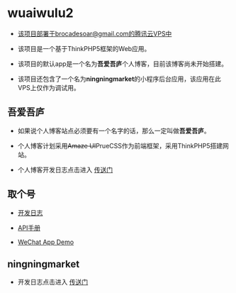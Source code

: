 # wuaiwulu2

* 该项目部署于brocadesoar@gmail.com的腾讯云VPS中

* 该项目是一个基于ThinkPHP5框架的Web应用。

* 该项目的默认app是一个名为**吾爱吾庐**个人博客，目前该博客尚未开始搭建。

* 该项目还包含了一个名为**ningningmarket**的小程序后台应用，该应用在此VPS上仅作为调试用。

## 吾爱吾庐

* 如果说个人博客站点必须要有一个名字的话，那么一定叫做**吾爱吾庐**。

* 个人博客计划采用~~Amaze UI~~PrueCSS作为前端框架，采用ThinkPHP5搭建网站。

* 个人博客开发日志点击进入 [传送门](https://github.com/ZhuBrocadeSoar/wuaiwulu2/tree/master/application/index/docs/log.md)

## 取个号

* [开发日志](https://github.com/ZhuBrocadeSoar/wuaiwulu2/tree/master/application/callme/docs/log.md)

* [API手册](https://github.com/ZhuBrocadeSoar/wuaiwulu2/tree/master/application/callme/docs/api.md)

* [WeChat App Demo](https://github.com/ZhuBrocadeSoar/wuaiwulu2/tree/master/application/callme/wechatApp)

## ningningmarket

* 开发日志点击进入 [传送门](https://github.com/ZhuBrocadeSoar/wuaiwulu2/tree/master/application/ningningmarket/docs/log.md)

